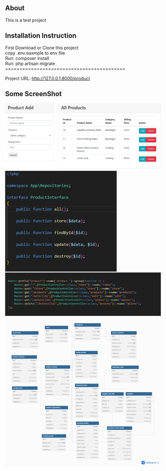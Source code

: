 ## About 
This is a test project

## Installation Instruction
   First Download or Clone this project<br/>
    copy .env.eaxmple to env file <br/>
    Run: composer install<br/>
    Run: php artisan migrate
    ==========================================

Project URL: http://127.0.0.1:8000/product

## Some ScreenShot
![Product](./images/allproduct.png)
![Product Interface ](./images/product_interface.png)
![Routes ](./images/routes.png)
![DB Diagram ](./images/Inventory%20Management%20System%20(IMS).png)
